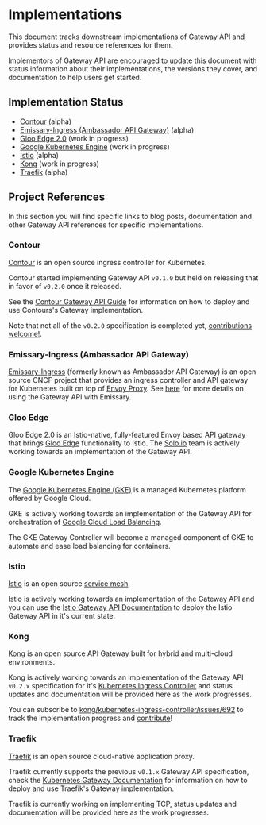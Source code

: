 # Implementations

This document tracks downstream implementations of Gateway API and provides status and resource references for them.

Implementors of Gateway API are encouraged to update this document with status information about their implementations, the versions they cover, and documentation to help users get started.

## Implementation Status

- [Contour][1] (alpha)
- [Emissary-Ingress (Ambassador API Gateway)][2] (alpha)
- [Gloo Edge 2.0][3] (work in progress)
- [Google Kubernetes Engine][4] (work in progress)
- [Istio][5] (alpha)
- [Kong][6] (work in progress)
- [Traefik][7] (alpha)

[1]:#contour
[2]:#emissary-ingress-ambassador-api-gateway
[3]:#gloo-edge
[4]:#google-cloud-platform
[5]:#istio
[6]:#kong
[7]:#traefik

## Project References

In this section you will find specific links to blog posts, documentation and other Gateway API references for specific implementations.

### Contour

[Contour][contour] is an open source ingress controller for Kubernetes.

Contour started implementing Gateway API `v0.1.0` but held on releasing that in favor of `v0.2.0` once it released.

See the [Contour Gateway API Guide][contour-1] for information on how to deploy and use Contours's Gateway implementation.

Note that not all of the `v0.2.0` specification is completed yet, [contributions welcome!][contour-2].

[contour]:https://projectcontour.io
[latest]:https://doc.traefik.io/traefik/routing/providers/kubernetes-gateway/
[contour-1]:https://projectcontour.io/guides/gateway-api/
[contour-2]:https://github.com/projectcontour/contour/blob/main/CONTRIBUTING.md

### Emissary-Ingress (Ambassador API Gateway)

[Emissary-Ingress][emissary] (formerly known as Ambassador API Gateway) is an open source CNCF project that
provides an ingress controller and API gateway for Kubernetes built on top of [Envoy Proxy][envoy].
See [here][emissary-gateway-api] for more details on using the Gateway API with Emissary.

[emissary]:https://www.getambassador.io/docs/edge-stack
[envoy]:https://envoyproxy.io
[emissary-gateway-api]:https://www.getambassador.io/docs/edge-stack/latest/topics/using/gateway-api/

### Gloo Edge

Gloo Edge 2.0 is an Istio-native, fully-featured Envoy based API gateway that brings [Gloo Edge][glooedge] functionality to Istio. The [Solo.io][solo] team is actively working towards an implementation of the Gateway API.

[glooedge]:https://docs.solo.io/gloo-edge/
[solo]:https://www.solo.io

### Google Kubernetes Engine

The [Google Kubernetes Engine (GKE)][gke] is a managed Kubernetes platform offered by Google Cloud.

GKE is actively working towards an implementation of the Gateway API for orchestration of [Google Cloud Load Balancing][gclb].

The GKE Gateway Controller will become a managed component of GKE to automate and ease load balancing for containers.

[gke]:https://cloud.google.com/kubernetes-engine
[gclb]:https://cloud.google.com/load-balancing

### Istio

[Istio][istio] is an open source [service mesh][mesh].

Istio is actively working towards an implementation of the Gateway API and you can use the [Istio Gateway API Documentation][istio-1] to deploy the Istio Gateway API in it's current state.

[istio]:https://istio.io
[mesh]:https://istio.io/latest/docs/concepts/what-is-istio/#what-is-a-service-mesh
[istio-1]:https://istio.io/latest/docs/tasks/traffic-management/ingress/gateway-api/

### Kong

[Kong][kong] is an open source API Gateway built for hybrid and multi-cloud environments.

Kong is actively working towards an implementation of the Gateway API `v0.2.x` specification for it's [Kubernetes Ingress Controller][kic] and status updates and documentation will be provided here as the work progresses.

You can subscribe to [kong/kubernetes-ingress-controller/issues/692][kong-1] to track the implementation progress and [contribute][kong-2]!

[kong]:https://konghq.com
[kic]:https://github.com/kong/kubernetes-ingress-controller
[kong-1]:https://github.com/kong/kubernetes-ingress-controller/issues/692
[kong-2]:https://github.com/Kong/kubernetes-ingress-controller/blob/main/CONTRIBUTING.md

### Traefik

[Traefik][traefik] is an open source cloud-native application proxy.

Traefik currently supports the previous `v0.1.x` Gateway API specification, check the [Kubernetes Gateway Documentation][traefik-1] for information on how to deploy and use Traefik's Gateway implementation.

Traefik is currently working on implementing TCP, status updates and documentation will be provided here as the work progresses.

[traefik]:https://traefik.io
[traefik-1]:https://doc.traefik.io/traefik/routing/providers/kubernetes-gateway/
